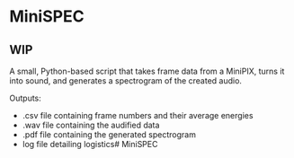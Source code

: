 # MiniSPEC
## **WIP**
A small, Python-based script that takes frame data from a MiniPIX, turns it into sound, and generates a spectrogram of the created audio.

Outputs:
- .csv file containing frame numbers and their average energies
- .wav file containing the audified data
- .pdf file containing the generated spectrogram
- log file detailing logistics# MiniSPEC
